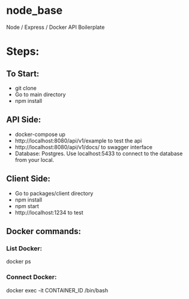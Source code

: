 # node_base
Node / Express / Docker API Boilerplate

# Steps:
## To Start:
* git clone
* Go to main directory
* npm install

## API Side:
* docker-compose up
* http://localhost:8080/api/v1/example to test the api
* http://localhost:8080/api/v1/docs/ to swagger interface
* Database: Postgres. Use localhost:5433 to connect to the database from your local.

## Client Side:
* Go to packages/client directory
* npm install
* npm start
* http://localhost:1234 to test

## Docker commands:
### List Docker:
docker ps

### Connect Docker:
docker exec -it CONTAINER_ID /bin/bash 
